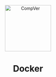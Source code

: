 <div align="center">

<img src="https://github.com/gowizzard/docker/assets/30717818/1e9cf91d-4928-48f5-ae51-d916a60a1457" alt="CompVer" width="150">

# Docker

</div>
